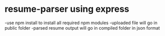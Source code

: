 # resume-parser using express 
-use npm install to install all required npm modules
-uploaded file will go in public folder
-parsed resume output will go in compiled folder in json format
